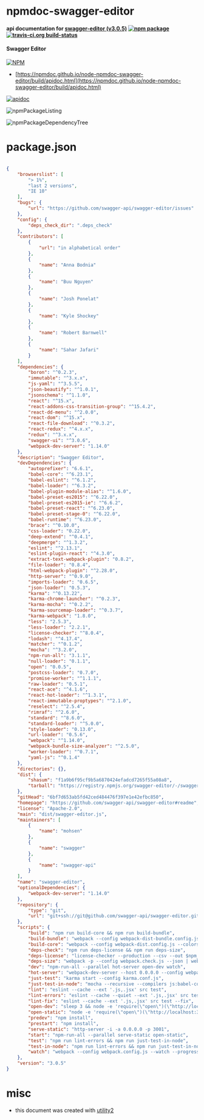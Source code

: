 # npmdoc-swagger-editor

#### api documentation for  [swagger-editor (v3.0.5)](https://github.com/swagger-api/swagger-editor#readme)  [![npm package](https://img.shields.io/npm/v/npmdoc-swagger-editor.svg?style=flat-square)](https://www.npmjs.org/package/npmdoc-swagger-editor) [![travis-ci.org build-status](https://api.travis-ci.org/npmdoc/node-npmdoc-swagger-editor.svg)](https://travis-ci.org/npmdoc/node-npmdoc-swagger-editor)

#### Swagger Editor

[![NPM](https://nodei.co/npm/swagger-editor.png?downloads=true&downloadRank=true&stars=true)](https://www.npmjs.com/package/swagger-editor)

- [https://npmdoc.github.io/node-npmdoc-swagger-editor/build/apidoc.html](https://npmdoc.github.io/node-npmdoc-swagger-editor/build/apidoc.html)

[![apidoc](https://npmdoc.github.io/node-npmdoc-swagger-editor/build/screenCapture.buildCi.browser.%252Ftmp%252Fbuild%252Fapidoc.html.png)](https://npmdoc.github.io/node-npmdoc-swagger-editor/build/apidoc.html)

![npmPackageListing](https://npmdoc.github.io/node-npmdoc-swagger-editor/build/screenCapture.npmPackageListing.svg)

![npmPackageDependencyTree](https://npmdoc.github.io/node-npmdoc-swagger-editor/build/screenCapture.npmPackageDependencyTree.svg)



# package.json

```json

{
    "browserslist": [
        "> 1%",
        "last 2 versions",
        "IE 10"
    ],
    "bugs": {
        "url": "https://github.com/swagger-api/swagger-editor/issues"
    },
    "config": {
        "deps_check_dir": ".deps_check"
    },
    "contributors": [
        {
            "url": "in alphabetical order"
        },
        {
            "name": "Anna Bodnia"
        },
        {
            "name": "Buu Nguyen"
        },
        {
            "name": "Josh Ponelat"
        },
        {
            "name": "Kyle Shockey"
        },
        {
            "name": "Robert Barnwell"
        },
        {
            "name": "Sahar Jafari"
        }
    ],
    "dependencies": {
        "boron": "^0.2.3",
        "immutable": "^3.x.x",
        "js-yaml": "^3.5.5",
        "json-beautify": "^1.0.1",
        "jsonschema": "^1.1.0",
        "react": "^15.x",
        "react-addons-css-transition-group": "^15.4.2",
        "react-dd-menu": "^2.0.0",
        "react-dom": "^15.x",
        "react-file-download": "^0.3.2",
        "react-redux": "^4.x.x",
        "redux": "^3.x.x",
        "swagger-ui": "^3.0.6",
        "webpack-dev-server": "1.14.0"
    },
    "description": "Swagger Editor",
    "devDependencies": {
        "autoprefixer": "6.6.1",
        "babel-core": "^6.23.1",
        "babel-eslint": "^6.1.2",
        "babel-loader": "^6.3.2",
        "babel-plugin-module-alias": "^1.6.0",
        "babel-preset-es2015": "^6.22.0",
        "babel-preset-es2015-ie": "^6.6.2",
        "babel-preset-react": "^6.23.0",
        "babel-preset-stage-0": "^6.22.0",
        "babel-runtime": "^6.23.0",
        "brace": "^0.10.0",
        "css-loader": "0.22.0",
        "deep-extend": "^0.4.1",
        "deepmerge": "^1.3.2",
        "eslint": "^2.13.1",
        "eslint-plugin-react": "^4.3.0",
        "extract-text-webpack-plugin": "0.8.2",
        "file-loader": "0.8.4",
        "html-webpack-plugin": "^2.28.0",
        "http-server": "^0.9.0",
        "imports-loader": "0.6.5",
        "json-loader": "0.5.3",
        "karma": "^0.13.22",
        "karma-chrome-launcher": "^0.2.3",
        "karma-mocha": "^0.2.2",
        "karma-sourcemap-loader": "^0.3.7",
        "karma-webpack": "1.8.0",
        "less": "2.5.3",
        "less-loader": "2.2.1",
        "license-checker": "^8.0.4",
        "lodash": "^4.17.4",
        "matcher": "^0.1.2",
        "mocha": "^3.2.0",
        "npm-run-all": "3.1.1",
        "null-loader": "0.1.1",
        "open": "0.0.5",
        "postcss-loader": "0.7.0",
        "promise-worker": "^1.1.1",
        "raw-loader": "0.5.1",
        "react-ace": "^4.1.6",
        "react-hot-loader": "^1.3.1",
        "react-immutable-proptypes": "^2.1.0",
        "reselect": "^2.5.4",
        "rimraf": "^2.6.0",
        "standard": "^8.6.0",
        "standard-loader": "^5.0.0",
        "style-loader": "0.13.0",
        "url-loader": "0.5.6",
        "webpack": "^1.14.0",
        "webpack-bundle-size-analyzer": "^2.5.0",
        "worker-loader": "^0.7.1",
        "yaml-js": "^0.1.4"
    },
    "directories": {},
    "dist": {
        "shasum": "f1a9b6f95cf9b5a6870424efadcd7265f55a08a8",
        "tarball": "https://registry.npmjs.org/swagger-editor/-/swagger-editor-3.0.5.tgz"
    },
    "gitHead": "6bf7d653ab5fd42ced484476f397e1e42efbc850",
    "homepage": "https://github.com/swagger-api/swagger-editor#readme",
    "license": "Apache-2.0",
    "main": "dist/swagger-editor.js",
    "maintainers": [
        {
            "name": "mohsen"
        },
        {
            "name": "swagger"
        },
        {
            "name": "swagger-api"
        }
    ],
    "name": "swagger-editor",
    "optionalDependencies": {
        "webpack-dev-server": "1.14.0"
    },
    "repository": {
        "type": "git",
        "url": "git+ssh://git@github.com/swagger-api/swagger-editor.git"
    },
    "scripts": {
        "build": "npm run build-core && npm run build-bundle",
        "build-bundle": "webpack --config webpack-dist-bundle.config.js --colors",
        "build-core": "webpack --config webpack-dist.config.js --colors",
        "deps-check": "npm run deps-license && npm run deps-size",
        "deps-license": "license-checker --production --csv --out $npm_package_config_deps_check_dir/licenses.csv && license-checker --development --csv --out $npm_package_config_deps_check_dir/licenses-dev.csv",
        "deps-size": "webpack -p --config webpack.check.js --json | webpack-bundle-size-analyzer >| $npm_package_config_deps_check_dir/sizes.txt",
        "dev": "npm-run-all --parallel hot-server open-dev watch",
        "hot-server": "webpack-dev-server --host 0.0.0.0 --config webpack-hot-dev-server.config.js --inline --hot --progress",
        "just-test": "karma start --config karma.conf.js",
        "just-test-in-node": "mocha --recursive --compilers js:babel-core/register test/plugins",
        "lint": "eslint --cache --ext '.js,.jsx' src test",
        "lint-errors": "eslint --cache --quiet --ext '.js,.jsx' src test",
        "lint-fix": "eslint --cache --ext '.js,.jsx' src test --fix",
        "open-dev": "sleep 3 && node -e 'require(\"open\")(\"http://localhost:3200\")'",
        "open-static": "node -e 'require(\"open\")(\"http://localhost:3001\")'",
        "predev": "npm install",
        "prestart": "npm install",
        "serve-static": "http-server -i -a 0.0.0.0 -p 3001",
        "start": "npm-run-all --parallel serve-static open-static",
        "test": "npm run lint-errors && npm run just-test-in-node",
        "test-in-node": "npm run lint-errors && npm run just-test-in-node",
        "watch": "webpack --config webpack.config.js --watch --progress"
    },
    "version": "3.0.5"
}
```



# misc
- this document was created with [utility2](https://github.com/kaizhu256/node-utility2)
